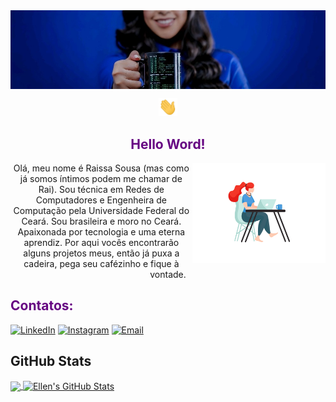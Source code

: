 

<div align="center">
<img align="center" src="painel.jfif" alt="painel">
<p></p>
<img src="Hi.gif" width="30px">
<h2><font color="#660582">Hello Word!</font></h2>
  <img align="right" alt="GIF" height="160px" src="woman-computer.gif" />

  <p>Olá, meu nome é Raissa Sousa (mas como já somos íntimos podem me chamar de Rai). Sou técnica
em Redes de Computadores e Engenheira de Computação pela Universidade Federal do Ceará. Sou  
brasileira e moro no Ceará. Apaixonada por tecnologia e uma eterna aprendiz. Por aqui vocês 
encontrarão alguns projetos meus, então já puxa a cadeira, pega seu cafézinho e fique à vontade.</p>
</div>


<h2><font color="#660582">Contatos:</font></h2>
<a href="https://www.linkedin.com/in/raissa-sousa/" target="_blank"><img src="https://img.shields.io/badge/LinkedIn-%230077B5.svg?&style=flat-arround&logo=linkedin&logoColor=white" alt="LinkedIn"></a>
<a href="https://www.instagram.com/sousaellenn/" target="_blank"><img src="https://img.shields.io/badge/Instagram-%230077B5.svg?&style=flat-arround&logo=instagram&logoColor=white" alt="Instagram"></a>
<a href="mailto:ellensousa@alu.ufc.br?Subject=%5BGitHub%5D" target="_blank"><img src="https://img.shields.io/badge/Email-%230077B5.svg?&style=flat-arround&logo=gmail&logoColor=white" alt="Email"></a>







## GitHub Stats
<div></div>
<a href="https://github.com/sousaellen/sousaellen">
  <img align="center" src="https://github-readme-stats.vercel.app/api/top-langs/?username=sousaellen&layout=compact&hide=java,html,tex&title_color=ffffff&text_color=ffffff&icon_color=FFFFFF&bg_color=205693&langs_count=4" />
</a>
<a href="https://github.com/sousaellen/sousaellen">
  <img align="center" src="https://github-readme-stats.vercel.app/api?username=sousaellen&show_icons=true&line_height=27&count_private=true&title_color=ffffff&text_color=ffffff&icon_color=ffffff&bg_color=205693" alt="Ellen's GitHub Stats" />
</a>
















